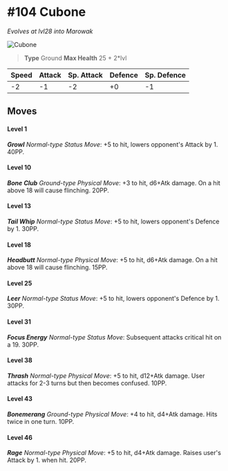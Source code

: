 # #104 Cubone
*Evolves at lvl28 into Marowak*

![Cubone](https://img.pokemondb.net/sprites/home/normal/1x/cubone.png)

> **Type** Ground
> **Max Health** 25 + 2\*lvl

| Speed | Attack | Sp. Attack | Defence | Sp. Defence |
| ----- | ------ | ---------- | ------- | ----------- |
| -2 | -1 | -2 | +0 | -1 |

## Moves
#### Level 1

***Growl** Normal-type Status Move*: +5 to hit, lowers opponent's Attack by 1. 40PP.
#### Level 10

***Bone Club** Ground-type Physical Move*: +3 to hit, d6+Atk damage. On a hit above 18 will cause flinching. 20PP.
#### Level 13

***Tail Whip** Normal-type Status Move*: +5 to hit, lowers opponent's Defence by 1. 30PP.
#### Level 18

***Headbutt** Normal-type Physical Move*: +5 to hit, d6+Atk damage. On a hit above 18 will cause flinching. 15PP.
#### Level 25

***Leer** Normal-type Status Move*: +5 to hit, lowers opponent's Defence by 1. 30PP.
#### Level 31

***Focus Energy** Normal-type Status Move*: Subsequent attacks critical hit on a 19. 30PP.
#### Level 38

***Thrash** Normal-type Physical Move*: +5 to hit, d12+Atk damage. User attacks for 2-3 turns but then becomes confused. 10PP.
#### Level 43

***Bonemerang** Ground-type Physical Move*: +4 to hit, d4+Atk damage. Hits twice in one turn. 10PP.
#### Level 46

***Rage** Normal-type Physical Move*: +5 to hit, d4+Atk damage. Raises user's Attack by 1. when hit. 20PP.

